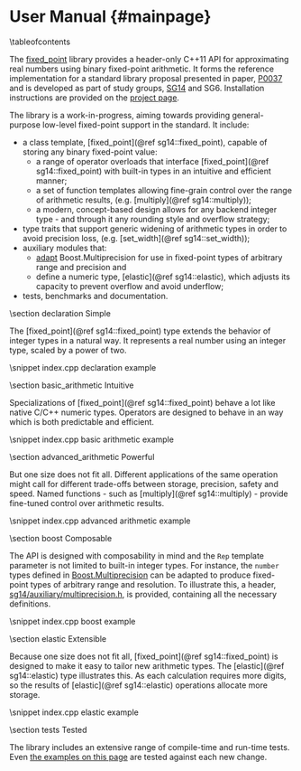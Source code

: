 User Manual       {#mainpage}
===========

\tableofcontents

The [fixed_point](http://johnmcfarlane.github.io/fixed_point/) library provides 
a header-only C++11 API for approximating real numbers using binary fixed-point arithmetic.
It forms the reference implementation for a standard library proposal presented in paper, [P0037](papers/p0037.html)
and is developed as part of study groups, [SG14](https://groups.google.com/a/isocpp.org/forum/#!forum/sg14) and SG6.
Installation instructions are provided on the [project page](https://github.com/johnmcfarlane/fixed_point).

The library is a work-in-progress, aiming towards providing general-purpose low-level fixed-point support in the standard.
It include:
* a class template, [fixed_point](@ref sg14::fixed_point), capable of storing any binary fixed-point value:
  * a range of operator overloads that interface [fixed_point](@ref sg14::fixed_point) with built-in types in an intuitive and efficient manner;
  * a set of function templates allowing fine-grain control over the range of arithmetic results, (e.g. [multiply](@ref sg14::multiply));
  * a modern, concept-based design allows for any backend integer type - and through it any rounding style and overflow strategy;
* type traits that support generic widening of arithmetic types in order to avoid precision loss, (e.g. [set_width](@ref sg14::set_width));
* auxiliary modules that:
  * [adapt](../../include/sg14/auxiliary/multiprecision.h) Boost.Multiprecision for use in fixed-point types of arbitrary range and precision and
  * define a numeric type, [elastic](@ref sg14::elastic), which adjusts its capacity to prevent overflow and avoid underflow;
* tests, benchmarks and documentation.

\section declaration Simple

The [fixed_point](@ref sg14::fixed_point) type extends the behavior of integer types in a natural way.
It represents a real number using an integer type, scaled by a power of two.

\snippet index.cpp declaration example


\section basic_arithmetic Intuitive

Specializations of [fixed_point](@ref sg14::fixed_point) behave a lot like native C/C++ numeric types.
Operators are designed to behave in an way which is both predictable and efficient.

\snippet index.cpp basic arithmetic example


\section advanced_arithmetic Powerful

But one size does not fit all.
Different applications of the same operation might call for different trade-offs between storage, precision, safety and speed.
Named functions - such as [multiply](@ref sg14::multiply) - provide fine-tuned control over arithmetic results.

\snippet index.cpp advanced arithmetic example


\section boost Composable

The API is designed with composability in mind
and the `Rep` template parameter is not limited to built-in integer types.
For instance, the `number` types defined in [Boost.Multiprecision](http://www.boost.org/doc/libs/release/libs/multiprecision/)
can be adapted to produce fixed-point types of arbitrary range and resolution.
To illustrate this, a header, [sg14/auxiliary/multiprecision.h](../../include/sg14/auxiliary/multiprecision.h),
is provided, containing all the necessary definitions.

\snippet index.cpp boost example


\section elastic Extensible

Because one size does not fit all, [fixed_point](@ref sg14::fixed_point) is designed to make it easy to tailor new arithmetic types. 
The [elastic](@ref sg14::elastic) type illustrates this.
As each calculation requires more digits, so the results of [elastic](@ref sg14::elastic) operations allocate more storage.

\snippet index.cpp elastic example


\section tests Tested

The library includes an extensive range of compile-time and run-time tests.
Even [the examples on this page](https://github.com/johnmcfarlane/fixed_point/blob/master/src/test/index.cpp) are tested against each new change.

